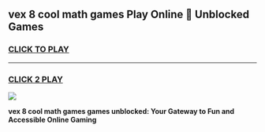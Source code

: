 
## vex 8 cool math games Play Online 👋 Unblocked Games
<h3>
<a href="https://news.freeplayer.one?title=vex_8_cool_math_games&ref=17CMG">CLICK TO PLAY</a></h3>
<hr>

<h3>
<a href="https://news.freeplayer.one?title=vex_8_cool_math_games&ref=17CMG">CLICK 2 PLAY</a>
  
</h3>

<a href="https://news.freeplayer.one?title=vex_8_cool_math_games&ref=17CMG/"><img src="https://clearcache.store/games.png"></a>


**vex 8 cool math games games unblocked: Your Gateway to Fun and Accessible Online Gaming**
